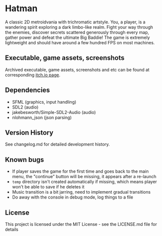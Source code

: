 # Hatman

A classic 2D metroidvania with trichromatic artstyle.  You, a player, is a wandering spirit exploring a dark limbo-like realm. Fight your way through the enemies, discover secrets scattered generously through every map, gather power and defeat the ultimate Big Baddie! The game is extremely lightweight and should have around a few hundred FPS on most machines.

## Executable, game assets, screenshots

Archived executable, game assets, screenshots and etc can be found at corresponding [itch.io page][itch_io_link].

[itch_io_link]: https://hatmangame.itch.io/hatman-adventure

## Dependencies

* SFML (graphics, input handling)
* SDL2 (audio)
* jakebesworth/Simple-SDL2-Audio (audio)
* nlohmann_json (json parsing)

## Version History

See changelog.md for detailed development history.

## Known bugs

- If player saves the game for the first time and goes back to the main menu, the "continue" button will be missing, it appears after a re-launch
- `temp` directory isn't created automatically if missing, which means player won't be able to save if he deletes it
- Music transition is a bit jarring, need to implement gradual transitions
- Do away with the console in debug mode, log things to a file

## License

This project is licensed under the MIT License - see the LICENSE.md file for details
